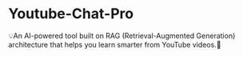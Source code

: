 # Youtube-Chat-Pro
💡An AI-powered tool built on RAG (Retrieval-Augmented Generation) architecture that helps you learn smarter from YouTube videos.🤖
